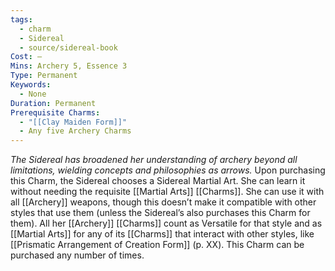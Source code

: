 ```yaml
---
tags:
  - charm
  - Sidereal
  - source/sidereal-book
Cost: —
Mins: Archery 5, Essence 3
Type: Permanent
Keywords:
  - None
Duration: Permanent
Prerequisite Charms:
  - "[[Clay Maiden Form]]"
  - Any five Archery Charms
---
```

*The Sidereal has broadened her understanding of archery beyond all limitations, wielding concepts and philosophies as arrows.*
Upon purchasing this Charm, the Sidereal chooses a Sidereal Martial Art. She can learn it without needing the requisite [[Martial Arts]] [[Charms]]. She can use it with all [[Archery]] weapons, though this doesn’t make it compatible with other styles that use them (unless the Sidereal’s also purchases this Charm for them). All her [[Archery]] [[Charms]] count as Versatile for that style and as [[Martial Arts]] for any of its [[Charms]] that interact with other styles, like [[Prismatic Arrangement of Creation Form]] (p. XX). This Charm can be purchased any number of times.
